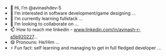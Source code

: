 - 👋 Hi, I’m @avinashdev-5
- 👀 I’m interested in software development/game designing ...
- 🌱 I’m currently learning fullstack ...
- 💞️ I’m looking to collaborate on  ...
- 📫 How to reach me linkedin - www.linkedin.com/in/avinash-r-a5b920227...
- 😄 Pronouns: He/Him ...
- ⚡ Fun fact: self learning and managing to get in full fledged developer ...

<!---
avinashdev-5/avinashdev-5 is a ✨ special ✨ repository because its `README.md` (this file) appears on your GitHub profile.
You can click the Preview link to take a look at your changes.
--->
